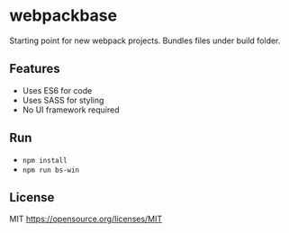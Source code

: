 # webpackbase
Starting point for new webpack projects. Bundles files under build folder.

## Features

- Uses ES6 for code
- Uses SASS for styling
- No UI framework required

## Run

- ```npm install```
- ```npm run bs-win```

## License

MIT
https://opensource.org/licenses/MIT
